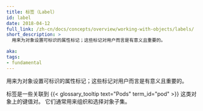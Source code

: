 ```yaml
---
title: 标签（Label）
id: label
date: 2018-04-12
full_link: /zh-cn/docs/concepts/overview/working-with-objects/labels/
short_description: >
  用来为对象设置可标识的属性标记；这些标记对用户而言是有意义且重要的。

aka: 
tags:
- fundamental
---
```




用来为对象设置可标识的属性标记；这些标记对用户而言是有意义且重要的。



标签是一些关联到 {{< glossary_tooltip text="Pods" term_id="pod" >}} 这类对象上的键值对。
它们通常用来组织和选择对象子集。


